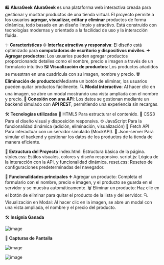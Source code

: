 🛍️ **AluraGeek**
**AluraGeek** es una plataforma web interactiva creada para gestionar y mostrar productos de una tienda virtual. El proyecto permite a los usuarios **agregar, visualizar, editar y eliminar** productos de forma dinámica, todo basado en un diseño limpio y atractivo. Está construido con tecnologías modernas y orientado a la facilidad de uso y la interacción fluida.

✨ **Características**
🌐 **Interfaz atractiva y responsiva**: El diseño está optimizado para **computadoras de escritorio y dispositivos móviles**.
➕ **Agregar productos**: Los usuarios pueden agregar productos proporcionando detalles como el nombre, precio e imagen a través de un formulario intuitivo
🖼️ **Visualización de productos**: Los productos añadidos se muestran en una cuadrícula con su imagen, nombre y precio.
🗑️ **Eliminación de productos**:Mediante un botón de eliminar, los usuarios pueden quitar productos fácilmente.
🔍 **Modal interactivo**: Al hacer clic en una imagen, se abre un modal mostrando una vista ampliada con el nombre y precio.
🔗 **Conexión con una API**: Los datos se gestionan mediante un backend simulado con **API REST**, permitiendo una experiencia sin recargas.

🛠️ **Tecnologías utilizadas**
🌟 HTML5 Para estructurar el contenido.
🎨 CSS3 Para el diseño visual y disposición responsiva.
⚙️ JavaScript Para la funcionalidad dinámica (adición, eliminación, visualización)
📡 Fetch API Para interactuar con un servidor simulado (MockAPI).
🧩 Json-server Para simular el backend y gestionar los datos de los productos de la tienda de manera eficiente.

📂 **Estructura del Proyecto**
index.html: Estructura básica de la página.
styles.css: Estilos visuales, colores y diseño responsivo.
script.js: Lógica de la interacción con la API, y funcionalidad dinámica.
reset.css: Reseteo de configuraciones predeterminadas del navegador.

🎯 **Funcionalidades principales**
➕ Agregar un producto: Completa el formulario con el nombre, precio e imagen, y el producto se guarda en el servidor y se muestra automáticamente.
🗑️ Eliminar un producto: Haz clic en el botón de eliminar para quitar el producto de la lista y del servidor.
🔍 Visualización en Modal: Al hacer clic en la imagen, se abre un modal con una vista ampliada, el nombre y el precio del producto.

🛠️ **Insignia Ganada**

![image](https://github.com/user-attachments/assets/3b950439-5204-40e7-8999-e3ac2fe8c0a3)


🌟 **Capturas de Pantalla**


![image](https://github.com/user-attachments/assets/b9a66f86-e209-49fd-9785-39f51687a263)


![image](https://github.com/user-attachments/assets/7b099008-10df-4fa9-bed2-d20a1444efc9)


